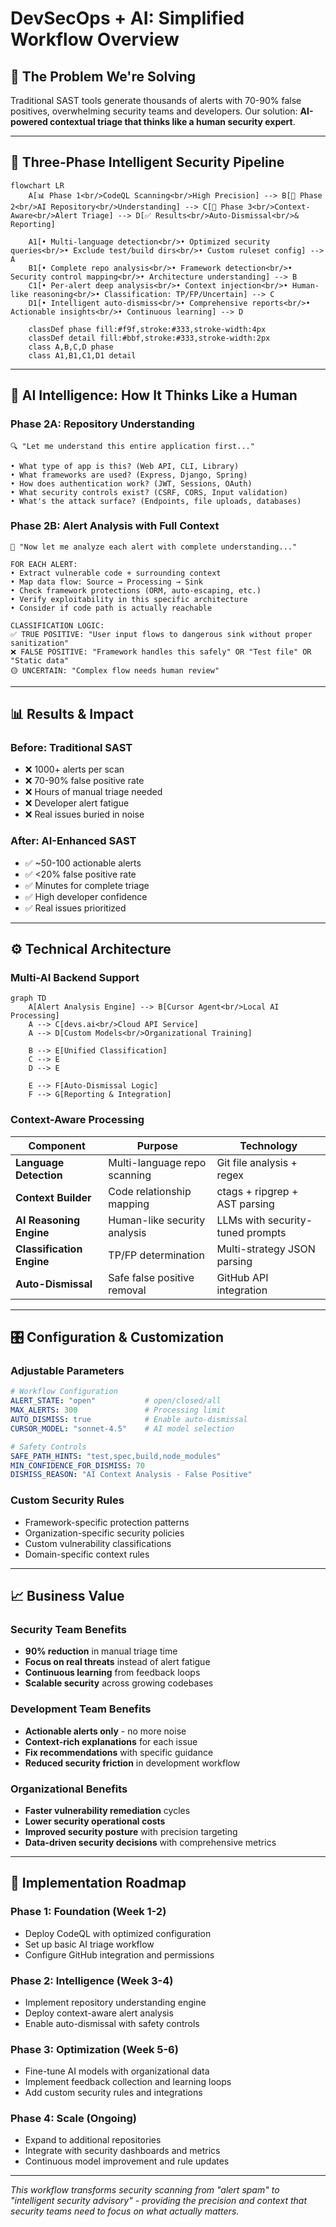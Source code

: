 # DevSecOps + AI: Simplified Workflow Overview

## 🎯 **The Problem We're Solving**
Traditional SAST tools generate thousands of alerts with 70-90% false positives, overwhelming security teams and developers. Our solution: **AI-powered contextual triage that thinks like a human security expert**.

---

## 🔄 **Three-Phase Intelligent Security Pipeline**

```mermaid
flowchart LR
    A[📊 Phase 1<br/>CodeQL Scanning<br/>High Precision] --> B[🧠 Phase 2<br/>AI Repository<br/>Understanding] --> C[🎯 Phase 3<br/>Context-Aware<br/>Alert Triage] --> D[✅ Results<br/>Auto-Dismissal<br/>& Reporting]
    
    A1[• Multi-language detection<br/>• Optimized security queries<br/>• Exclude test/build dirs<br/>• Custom ruleset config] --> A
    B1[• Complete repo analysis<br/>• Framework detection<br/>• Security control mapping<br/>• Architecture understanding] --> B  
    C1[• Per-alert deep analysis<br/>• Context injection<br/>• Human-like reasoning<br/>• Classification: TP/FP/Uncertain] --> C
    D1[• Intelligent auto-dismiss<br/>• Comprehensive reports<br/>• Actionable insights<br/>• Continuous learning] --> D
    
    classDef phase fill:#f9f,stroke:#333,stroke-width:4px
    classDef detail fill:#bbf,stroke:#333,stroke-width:2px
    class A,B,C,D phase
    class A1,B1,C1,D1 detail
```

---

## 🧠 **AI Intelligence: How It Thinks Like a Human**

### **Phase 2A: Repository Understanding** 
```
🔍 "Let me understand this entire application first..."

• What type of app is this? (Web API, CLI, Library)
• What frameworks are used? (Express, Django, Spring)  
• How does authentication work? (JWT, Sessions, OAuth)
• What security controls exist? (CSRF, CORS, Input validation)
• What's the attack surface? (Endpoints, file uploads, databases)
```

### **Phase 2B: Alert Analysis with Full Context**
```
🎯 "Now let me analyze each alert with complete understanding..."

FOR EACH ALERT:
• Extract vulnerable code + surrounding context
• Map data flow: Source → Processing → Sink
• Check framework protections (ORM, auto-escaping, etc.)
• Verify exploitability in this specific architecture
• Consider if code path is actually reachable

CLASSIFICATION LOGIC:
✅ TRUE POSITIVE: "User input flows to dangerous sink without proper sanitization"
❌ FALSE POSITIVE: "Framework handles this safely" OR "Test file" OR "Static data"
🟡 UNCERTAIN: "Complex flow needs human review"
```

---

## 📊 **Results & Impact**

### **Before: Traditional SAST**
- ❌ 1000+ alerts per scan
- ❌ 70-90% false positive rate  
- ❌ Hours of manual triage needed
- ❌ Developer alert fatigue
- ❌ Real issues buried in noise

### **After: AI-Enhanced SAST**
- ✅ ~50-100 actionable alerts
- ✅ <20% false positive rate
- ✅ Minutes for complete triage
- ✅ High developer confidence
- ✅ Real issues prioritized

---

## ⚙️ **Technical Architecture**

### **Multi-AI Backend Support**
```mermaid
graph TD
    A[Alert Analysis Engine] --> B[Cursor Agent<br/>Local AI Processing]
    A --> C[devs.ai<br/>Cloud API Service]  
    A --> D[Custom Models<br/>Organizational Training]
    
    B --> E[Unified Classification]
    C --> E
    D --> E
    
    E --> F[Auto-Dismissal Logic]
    F --> G[Reporting & Integration]
```

### **Context-Aware Processing**
| Component | Purpose | Technology |
|-----------|---------|------------|
| **Language Detection** | Multi-language repo scanning | Git file analysis + regex |
| **Context Builder** | Code relationship mapping | ctags + ripgrep + AST parsing |
| **AI Reasoning Engine** | Human-like security analysis | LLMs with security-tuned prompts |
| **Classification Engine** | TP/FP determination | Multi-strategy JSON parsing |
| **Auto-Dismissal** | Safe false positive removal | GitHub API integration |

---

## 🎛️ **Configuration & Customization**

### **Adjustable Parameters**
```yaml
# Workflow Configuration
ALERT_STATE: "open"           # open/closed/all
MAX_ALERTS: 300               # Processing limit
AUTO_DISMISS: true            # Enable auto-dismissal
CURSOR_MODEL: "sonnet-4.5"    # AI model selection

# Safety Controls  
SAFE_PATH_HINTS: "test,spec,build,node_modules"
MIN_CONFIDENCE_FOR_DISMISS: 70
DISMISS_REASON: "AI Context Analysis - False Positive"
```

### **Custom Security Rules**
- Framework-specific protection patterns
- Organization-specific security policies  
- Custom vulnerability classifications
- Domain-specific context rules

---

## 📈 **Business Value**

### **Security Team Benefits**
- **90% reduction** in manual triage time
- **Focus on real threats** instead of alert fatigue
- **Continuous learning** from feedback loops
- **Scalable security** across growing codebases

### **Development Team Benefits**  
- **Actionable alerts only** - no more noise
- **Context-rich explanations** for each issue
- **Fix recommendations** with specific guidance
- **Reduced security friction** in development workflow

### **Organizational Benefits**
- **Faster vulnerability remediation** cycles
- **Lower security operational costs** 
- **Improved security posture** with precision targeting
- **Data-driven security decisions** with comprehensive metrics

---

## 🚀 **Implementation Roadmap**

### **Phase 1: Foundation** (Week 1-2)
- Deploy CodeQL with optimized configuration
- Set up basic AI triage workflow
- Configure GitHub integration and permissions

### **Phase 2: Intelligence** (Week 3-4)  
- Implement repository understanding engine
- Deploy context-aware alert analysis
- Enable auto-dismissal with safety controls

### **Phase 3: Optimization** (Week 5-6)
- Fine-tune AI models with organizational data
- Implement feedback collection and learning loops  
- Add custom security rules and integrations

### **Phase 4: Scale** (Ongoing)
- Expand to additional repositories
- Integrate with security dashboards and metrics
- Continuous model improvement and rule updates

---

*This workflow transforms security scanning from "alert spam" to "intelligent security advisory" - providing the precision and context that security teams need to focus on what actually matters.*
